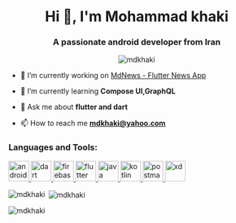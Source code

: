 <h1 align="center">Hi 👋, I'm Mohammad khaki</h1>
<h3 align="center">A passionate android developer from Iran</h3>

<p align="center"> <img src="https://komarev.com/ghpvc/?username=mdkhaki&label=Profile%20views&color=0e75b6&style=flat" alt="mdkhaki" /> </p>

- 🔭 I’m currently working on [MdNews - Flutter News App](https://github.com/Mdkhaki/MdNews)

- 🌱 I’m currently learning **Compose UI,GraphQL**

- 💬 Ask me about **flutter and dart**

- 📫 How to reach me **mdkhaki@yahoo.com**


<h3 align="left">Languages and Tools:</h3>
<p align="left"> <a href="https://developer.android.com" target="_blank"> <img src="https://devicons.github.io/devicon/devicon.git/icons/android/android-original-wordmark.svg" alt="android" width="40" height="40"/> </a> <a href="https://dart.dev" target="_blank"> <img src="https://www.vectorlogo.zone/logos/dartlang/dartlang-icon.svg" alt="dart" width="40" height="40"/> </a> <a href="https://firebase.google.com/" target="_blank"> <img src="https://www.vectorlogo.zone/logos/firebase/firebase-icon.svg" alt="firebase" width="40" height="40"/> </a> <a href="https://flutter.dev" target="_blank"> <img src="https://www.vectorlogo.zone/logos/flutterio/flutterio-icon.svg" alt="flutter" width="40" height="40"/> </a> <a href="https://www.java.com" target="_blank"> <img src="https://devicons.github.io/devicon/devicon.git/icons/java/java-original-wordmark.svg" alt="java" width="40" height="40"/> </a> <a href="https://kotlinlang.org" target="_blank"> <img src="https://www.vectorlogo.zone/logos/kotlinlang/kotlinlang-icon.svg" alt="kotlin" width="40" height="40"/> </a> <a href="https://postman.com" target="_blank"> <img src="https://www.vectorlogo.zone/logos/getpostman/getpostman-icon.svg" alt="postman" width="40" height="40"/> </a> <a href="https://www.adobe.com/products/xd.html" target="_blank"> <img src="https://cdn.worldvectorlogo.com/logos/adobe-xd.svg" alt="xd" width="40" height="40"/> </a> </p>

<p><img align="left" src="https://github-readme-stats.vercel.app/api/top-langs?username=mdkhaki&show_icons=true&locale=en&layout=compact" alt="mdkhaki" /></p>

<p>&nbsp;<img align="center" src="https://github-readme-stats.vercel.app/api?username=mdkhaki&show_icons=true&locale=en" alt="mdkhaki" /></p>

<p><img align="center" src="https://github-readme-streak-stats.herokuapp.com/?user=mdkhaki&" alt="mdkhaki" /></p>
